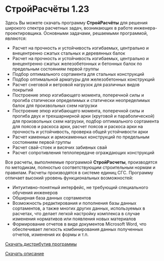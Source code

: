 # СтройРасчёты 1.23
Здесь Вы можете скачать программу **СтройРасчёты** для решения широкого спектра расчетных задач, возникающих в работе инженера-проектировщика. Основными задачами, решаемыми программой, являются: 
  -	Расчет на прочность и устойчивость изгибаемых, центрально и внецентренно сжатых стальных и деревянных балок
  - Расчет на прочность и устойчивость изгибаемых, центрально и внецентренно сжатых железобетонных и бетонных балок по предельным состояниям первой группы
  - Подбор оптимального сортамента для стальных конструкций
  - Подбор оптимальной арматуры для железобетонных конструкций
  - Расчет снеговой и ветровой нагрузок для различных видов покрытий
  - Построение эпюр изгибающего момента, поперечной силы и прогиба статически определимых и статически неопределимых балок для произвольных схем нагрузки
  - Построение эпюр изгибающего момента, поперечной силы и прогиба двух и трехшарнирной арки (круговой и параболической) для произвольных схем нагрузки, подбор оптимального сортамента для поясов и раскоса арки, расчет поясов и раскоса арки на прочность и устойчивость, проверка общей устойчивости арки
  - Расчет каменных и армокаменных конструкций по предельным состояниям первой группы
  - Расчет свай-стоек и висячих забивных свай
  - Расчет сопротивления теплопередаче ограждающих конструкций

Все расчеты, выполняемые программой **СтройРасчеты**, производятся по методикам, полностью соответствующим строительным нормам и правилам. Расчеты производятся в системе единиц СГС. Программу отличает высокий уровень функциональных возможностей:
  - Интуитивно-понятный интерфейс, не требующий специального обучения инженеров
  - Обширная база данных сортаментов
  - Возможность редактирования и пополнения базы данных сортаментов, а также многих других данных, используемых в расчетах, что делает легкой настройку комплекса в случае изменения нормативов или появления новых материалов
  - Формирование отчетов в виде документов Microsoft Word, что обеспечивает легкость комбинирования данных полученных отчетов, изменения их формы и т.п.
   
[Скачать дистрибутив программы](https://github.com/RBaskakov/Stroy/blob/master/stroyras.rar)

[Скачать описание](https://github.com/RBaskakov/Stroy/blob/master/СтройРасчеты.pdf)
